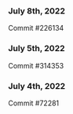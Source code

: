 ### July 8th, 2022

Commit #226134

### July 5th, 2022

Commit #314353


### July 4th, 2022

Commit #72281

